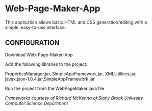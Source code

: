 # Web-Page-Maker-App

This application allows basic HTML and CSS generation/editing with a simple, easy-to-use interface.

CONFIGURATION
-------------
Download Web-Page-Maker-App

Add the following libraries to the project:

PropertiesManager.jar,
SimpleAppFramework.jar,
XMLUtilities.jar,
javax.json-1.0.4.jar,SimpleAppFramework.jar

Run the project from the WebPageMaker.java file

*Frameworks courtesy of Richard McKenna of Stony Brook Univesity Computer Science Department*
